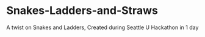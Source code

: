 # Snakes-Ladders-and-Straws
A twist on Snakes and Ladders, Created during Seattle U Hackathon in 1 day
